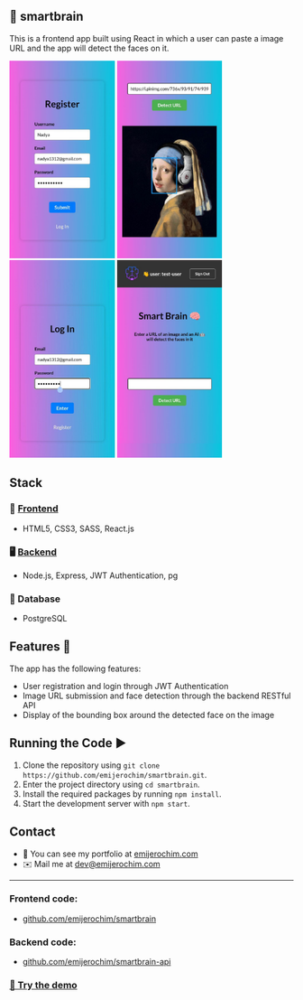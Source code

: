 ## 🧠 smartbrain

This is a frontend app built using React in which a user can paste a image URL and the app will detect the faces on it.

<div>
  <img src="https://github.com/emijerochim/smartbrain/blob/master/src/assets/1.png" height="350px">
  <img src="https://github.com/emijerochim/smartbrain/blob/master/src/assets/2.png" height="350px">
  <img src="https://github.com/emijerochim/smartbrain/blob/master/src/assets/3.png" height="350px">
  <img src="https://github.com/emijerochim/smartbrain/blob/master/src/assets/4.png" height="350px">
</div>

## Stack

### 📱 [Frontend](http://github.com/emijerochim/smartbrain)

- HTML5, CSS3, SASS, React.js

### 🖥️ [Backend](http://github.com/emijerochim/smartbrain-api)

- Node.js, Express, JWT Authentication, pg

### 💾 Database

- PostgreSQL

## Features 🚀

The app has the following features:

- User registration and login through JWT Authentication
- Image URL submission and face detection through the backend RESTful API
- Display of the bounding box around the detected face on the image

## Running the Code ▶️

1. Clone the repository using `git clone https://github.com/emijerochim/smartbrain.git`.
2. Enter the project directory using `cd smartbrain`.
3. Install the required packages by running `npm install`.
4. Start the development server with `npm start`.

## Contact

- 💼 You can see my portfolio at <a href="https://emijerochim.com/">emijerochim.com</a>
- ✉️ Mail me at <a href="mailto:dev@emijerochim.com/">dev@emijerochim.com</a></p>

---

### Frontend code:

- [github.com/emijerochim/smartbrain](http://github.com/emijerochim/smartbrain)

### Backend code:

- [github.com/emijerochim/smartbrain-api](http://github.com/emijerochim/smartbrain-api)

### [🧠 Try the demo](http://smartbrain-production.up.railway.app)
